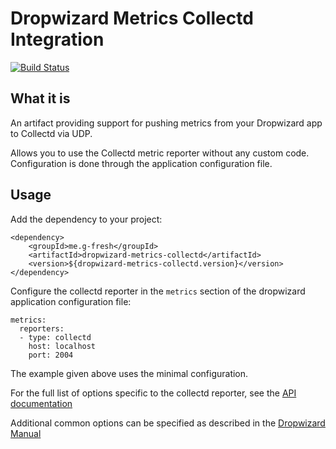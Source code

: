 
# Dropwizard Metrics Collectd Integration

[![Build Status](https://travis-ci.org/santanusinha/dropwizard-metric-collectd.svg?branch=master)](https://travis-ci.org/github/santanusinha/dropwizard-metric-collectd)

## What it is

An artifact providing support for pushing metrics from your Dropwizard app
to Collectd via UDP.

Allows you to use the Collectd metric reporter without any custom code.
Configuration is done through the application configuration file.

## Usage

Add the dependency to your project:

    <dependency>
        <groupId>me.g-fresh</groupId>
        <artifactId>dropwizard-metrics-collectd</artifactId>
        <version>${dropwizard-metrics-collectd.version}</version>
    </dependency>

Configure the collectd reporter in the `metrics` section of the dropwizard
application configuration file:

    metrics:
      reporters:
      - type: collectd
        host: localhost
        port: 2004

The example given above uses the minimal configuration.

For the full list of options specific to the collectd reporter, see the [API documentation](http://www.javadoc.io/doc/me.g-fresh/dropwizard-metrics-collectd/me/g_fresh/dropwizard/metrics/collectd/CollectdReporterFactory.html)

Additional common options can be specified as described in the
[Dropwizard Manual](http://www.dropwizard.io/1.3.1/docs/manual/configuration.html#all-reporters)
